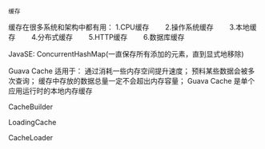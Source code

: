`缓存`

缓存在很多系统和架构中都有用：
        1.CPU缓存
　　2.操作系统缓存
　　3.本地缓存
　　4.分布式缓存
　　5.HTTP缓存
　　6.数据库缓存

JavaSE: ConcurrentHashMap(一直保存所有添加的元素，直到显式地移除)

Guava Cache 适用于：
    通过消耗一些内存空间提升速度；
    预料某些数据会被多次查询；
    缓存中存放的数据总量一定不会超出内存容量；
    Guava Cache 是单个应用运行时的本地内存缓存

CacheBuilder

LoadingCache

CacheLoader